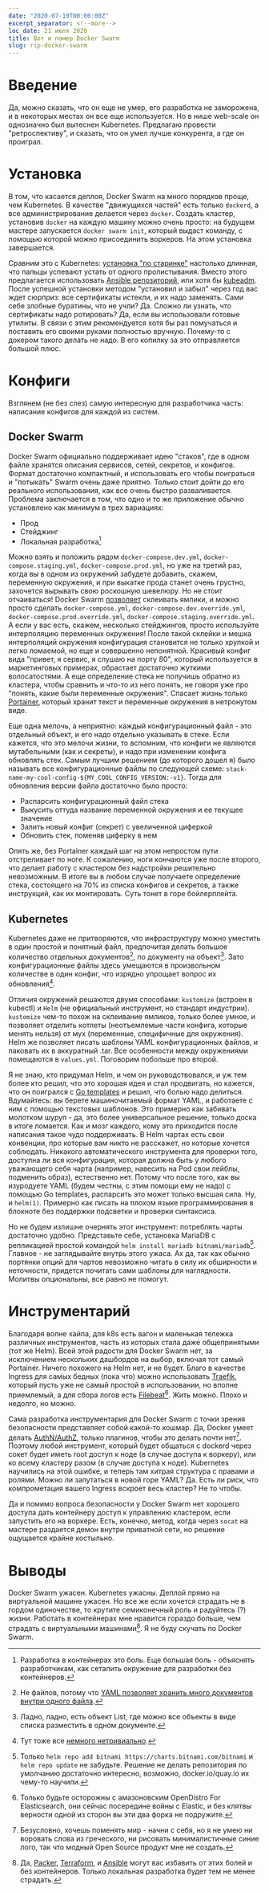```yaml
---
date: "2020-07-19T00:00:00Z"
excerpt_separator: <!--more-->
loc_date: 21 июля 2020
title: Вот и помер Docker Swarm
slug: rip-docker-swarm
---
```

# Введение
Да, можно сказать, что он еще не умер, его разработка не заморожена, и в
некоторых местах он все еще используется. Но в нише web-scale он однозначно был
вытеснен Kubernetes. Предлагаю провести "ретроспективу", и сказать, что он умел
лучше конкурента, а где он проиграл.

# Установка
В том, что касается деплоя, Docker Swarm на много порядков проще, чем
Kubernetes. В качестве "движущихся частей" есть только `dockerd`, а все
администрирование делается через `docker`. Создать кластер, установив `docker`
на каждую машину можно очень просто: на будущем мастере запускается `docker
swarm init`, который выдаст команду, с помощью которой можно присоединить
воркеров. На этом установка завершается.

Сравним это с Kubernetes: [установка "по
старинке"](https://github.com/Praqma/LearnKubernetes/blob/master/kamran/Kubernetes-The-Hard-Way-on-BareMetal.md)
настолько длинная, что пальцы успевают устать от одного пролистывания. Вместо
этого предлагается использовать [Ansible
репозиторий](https://github.com/kubernetes-sigs/kubespray), или хотя бы
[kubeadm](https://kubernetes.io/docs/setup/production-environment/tools/kubeadm/create-cluster-kubeadm/).
После успешной установки методом "установил и забыл" через год вас ждет сюрприз:
все сертификаты истекли, и их надо заменять. Сами себе злобные буратины, что не
учли? Да. Сложно ли узнать, что сертификаты надо ротировать? Да, если вы
использовали готовые утилиты. В связи с этим рекомендуется хотя бы раз
помучаться и поставить его своими руками полностью вручную. Почему-то с докером
такого делать не надо. В его копилку за это отправляется большой плюс.

<!--more-->

# Конфиги
Взглянем (не без слез) самую интересную для разработчика часть: написание конфигов для каждой из систем.
## Docker Swarm
Docker Swarm официально поддерживает идею "стаков", где в одном файле хранятся
описания сервисов, сетей, секретов, и конфигов. Формат достаточно компактный, и
использовать его чтобы поиграться и "потыкать" Swarm очень даже приятно. Только
стоит дойти до его реального использования, как все очень быстро разваливается.
Проблема заключается в том, что одно и то же приложение обычно установлено как
минимум в трех вариациях:

* Прод
* Стейджинг
* Локальная разработка[^1]

Можно взять и положить рядом `docker-compose.dev.yml`,
`docker-compose.staging.yml`, `docker-compose.prod.yml`, но уже на третий раз,
когда вы в одном из окружений забудете добавить, скажем, переменную окружения, и
при выкатке прода станет очень грустно, захочется вырывать свою роскошную
шевелюру. Но не стоит отчаиваться! Docker Swarm
[позволяет](https://docs.docker.com/engine/reference/commandline/stack_deploy/#compose-file)
склеивать ямлики, и можно просто сделать `docker-compose.yml`,
`docker-compose.dev.override.yml`, `docker-compose.prod.override.yml`,
`docker-compose.staging.override.yml`. А если у вас есть, скажем, несколько
стейджингов, просто используйте интерполяцию переменных окружения! После такой
склейки и мешка интерполяций окружения конфигурация становится не только хрупкой
и легко ломаемой, но еще и совершенно непонятной. Красивый конфиг вида "привет,
я сервис, я слушаю на порту 80", который используется в маркетинговых примерах,
обрастает достаточно жуткими волосатостями. А еще определение стека не получишь
обратно из кластера, чтобы сравнить и что-то из него понять, не говоря уже про
"понять, какие были переменные окружения". Спасает жизнь только
[Portainer](https://portainer.io), который хранит текст и переменные окружения в
нетронутом виде.

Еще одна мелочь, а неприятно: каждый конфигурационный файл - это отдельный
объект, и его надо отдельно указывать в стеке. Если кажется, что это мелочи
жизни, то вспомним, что конфиги не являются мутабельными (как и секреты), и надо
при изменении конфига обновлять стек. Самым лучшим решением (до которого дошел
я) было называть все конфигурационные файлы по следующей схеме:
`stack-name-my-cool-config-${MY_COOL_CONFIG_VERSION:-v1}`. Тогда для обновления
версии файла достаточно было просто:

* Распарсить конфигурационный файл стека
* Выкусить оттуда название переменной окружения и ее текущее значение
* Залить новый конфиг (секрет) с увеличенной циферкой
* Обновить стек, поменяв циферку в нем

Опять же, без Portainer каждый шаг на этом непростом пути отстреливает по ноге.
К сожалению, ноги кончаются уже после второго, что делает работу с кластером без
надстройки решительно невозможным. В итоге вы в любом случае получаете
определение стека, состоящего на 70% из списка конфигов и секретов, а также
инструкций, как их монтировать. Суть тонет в горе бойлерплейта.
## Kubernetes
Kubernetes даже не притворяются, что инфраструктуру можно уместить в один
простой и понятный файл, предпочитая делать большое количество отдельных
документов[^2], по документу на объект[^3]. Зато конфигурационные файлы здесь
умещаются в произвольном количестве в один конфиг, что изрядно упрощает вопрос
их обновления[^4].

Отличия окружений решаются двумя способами: `kustomize` (встроен в kubectl) и
`Helm` (не официальный инструмент, но стандарт индустрии). `kustomize` чем-то
похож на склеивание ямликов, только более умное, и позволяет отделить котлеты
(неотъемлемые части конфига, которые менять нельзя) от мух (переменные,
специфичные для окружения). Helm же позволяет писать шаблоны YAML
конфигурационных файлов, и паковать их в аккуратный .tar. Все особенности между
окружениями помещаются в `values.yml`. Поговорим побольше про второй.

Я не знаю, кто придумал Helm, и чем он руководствовался, и уж тем более кто
решил, что это хорошая идея и стал продвигать, но кажется, что он поигрался с
[Go templates](https://golang.org/pkg/text/template/) и решил, что болью надо
делиться. Вдумайтесь: вы берете машиночитаемый формат YAML, и работаете с ним с
помощью текстовых шаблонов. Это примерно как забивать молотком шуруп - да, это
более универсальное решение, только доска в итоге ломается. Как и мозг каждого,
кому это приходится после написания такое чудо поддерживать. В Helm чартах есть
свои конвенции, про которые вам никто не расскажет, но которые хочется
соблюдать. Никакого автоматического инструмента для проверки того, доступна ли
вся конфигурация, которая должна быть у любого уважающего себя чарта (например,
навесить на Pod свои лейблы, подменить образ), естественно нет. Потому что после
того, как вы изуродуете YAML (будем честны, с этим помощи ему не надо) с помощью
Go templates, распарсить это может только высшая сила. Ну, и `helm(1)`. Примерно
как писать на плохом языке программирования в блокноте без поддержки подсветки и
проверки синтаксиса.

Но не будем излишне очернять этот инструмент: потреблять чарты достаточно
удобно. Представьте себе, установка MariaDB с репликацией простой командой `helm
install mariadb bitnami/mariadb`[^5]. Главное - не заглядывайте внутрь этого
ужаса. Ах да, так как обычно портянки опций для чартов невозможно читать в силу
их обширности и неточности, придется почитать сами шаблоны для наглядности.
Молитвы опциональны, все равно не помогут.

# Инструментарий
Благодаря волне хайпа, для k8s есть вагон и маленькая тележка различных
инструментов, часть из которых стала даже общепринятыми (тот же Helm). Всей этой
радости для Docker Swarm нет, за исключением нескольких дашбордов на выбор,
включая тот самый Portainer. Ничего похожего на Helm нет, и не будет. Благо в
качестве Ingress для самых бедных (пока что) можно использовать
[Traefik](https://golang.org/pkg/text/template/), который пусть уже не самый
простой в использовании, но вполне приемлемый, а для сбора логов есть
[Filebeat](https://www.elastic.co/beats/filebeat)[^6]. Жить можно. Плохо и
недолго, но можно.

Сама разработка инструментария для Docker Swarm с точки зрения безопасности
представляет собой какой-то кошмар. Да, Docker умеет делать
[AuthN/AuthZ](https://docs.docker.com/engine/extend/plugins_authorization/),
только плагинов, чтобы это делать почти нет[^7]. Поэтому любой инструмент,
который будет общаться с dockerd через сокет будет иметь root доступ к ноде (в
случае доступа к воркеру), или ко всему кластеру разом (в случае доступа к
ноде). Kubernetes научились на этой ошибке, и теперь там хитрая структура с
правами и ролями. Можно ли запутаться в новой горе YAML? Да. Есть ли риск, что
компрометация вашего Ingress вскроет весь кластер? Не то чтобы.

Да и помимо вопроса безопасности у Docker Swarm нет хорошего доступа дать
контейнеру доступ к управлению кластером, если запустить его на воркере. Есть,
конечно, метод, когда через `socat` на мастере раздается демон внутри приватной
сети, но решение ощущается крайне костыльно.

# Выводы
Docker Swarm ужасен. Kubernetes ужасны. Деплой прямо на виртуальной машине
ужасен. Но все же если хочется страдать не в гордом одиночестве, то крутите
семиконечный роль и радуйтесь (?) жизни. Работать в контейнерах мне нравится
гораздо больше, чем страдать с виртуальными машинами[^8]. Я не буду скучать по
Docker Swarm.

[^1]: Разработка в контейнерах это боль. Еще большая боль - объяснять
    разработчикам, как сетапить окружение для разработки без контейнеров.

[^2]: Не файлов, потому что [YAML позволяет хранить много документов внутри
    одного файла](https://en.wikipedia.org/wiki/YAML#Advanced_components).

[^3]: Ладно, ладно, есть объект List, где можно все объекты в виде списка
    разместить в одном документе.

[^4]: Тут тоже все [немного
    нетривиально](https://blog.questionable.services/article/kubernetes-deployments-configmap-change/).

[^5]: Только `helm repo add bitnami https://charts.bitnami.com/bitnami` и `helm
    repo update` не забудьте. Решение не делать репозитория по умолчанию
    достаточно интересно, возможно, docker.io/quay.io их чему-то научили.

[^6]: Только будьте осторожны с амазоновским OpenDistro For Elasticsearch, они
    сейчас посередине войны с Elastic, и без клятвы верности одной из сторон вы
    эти два форка не подружите.

[^7]: Безусловно, хочешь поменять мир - начни с себя, но я не умею ни воровать
    слова из греческого, ни рисовать минималистичные синие лого, так что модный
    Open Source продукт мне не создать.

[^8]: Да, [Packer](https://www.packer.io/), [Terraform](https://terraform.io/),
    и [Ansible](https://www.ansible.com/) могут вас избавить от этих болей и без
    контейнеров. Только локальная разработка будет тем не менее страдать.
